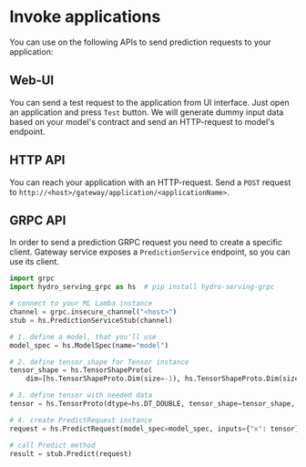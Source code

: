 # Invoke applications

You can use on the following APIs to send prediction requests to your 
application:

## Web-UI 

You can send a test request to the application from UI interface. Just 
open an application and press `Test` button. We will generate dummy input 
data based on your model's contract and send an HTTP-request to model's 
endpoint. 

## HTTP API

You can reach your application with an HTTP-request. Send a `POST` 
request to `http://<host>/gateway/application/<applicationName>`. 

## GRPC API

In order to send a prediction GRPC request you need to create a specific 
client. Gateway service exposes a `PredictionService` endpoint, so you 
can use its client.

```python
import grpc 
import hydro_serving_grpc as hs  # pip install hydro-serving-grpc

# connect to your ML Lamba instance
channel = grpc.insecure_channel("<host>")
stub = hs.PredictionServiceStub(channel)

# 1. define a model, that you'll use
model_spec = hs.ModelSpec(name="model")

# 2. define tensor_shape for Tensor instance
tensor_shape = hs.TensorShapeProto(
    dim=[hs.TensorShapeProto.Dim(size=-1), hs.TensorShapeProto.Dim(size=2)])

# 3. define tensor with needed data
tensor = hs.TensorProto(dtype=hs.DT_DOUBLE, tensor_shape=tensor_shape, double_val=[1,1,1,1])

# 4. create PredictRequest instance
request = hs.PredictRequest(model_spec=model_spec, inputs={"x": tensor})

# call Predict method
result = stub.Predict(request)
```
